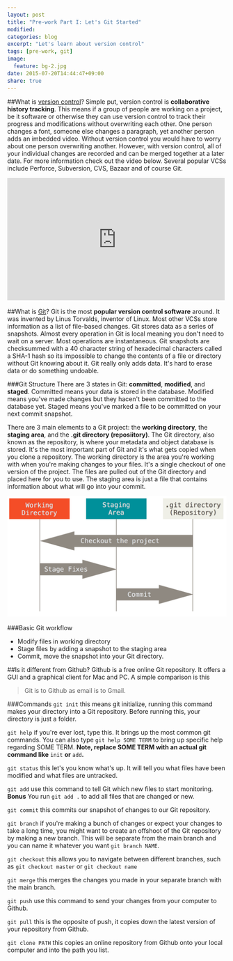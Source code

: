 ```yaml
---
layout: post
title: "Pre-work Part I: Let's Git Started"
modified:
categories: blog
excerpt: "Let's learn about version control"
tags: [pre-work, git]
image:
  feature: bg-2.jpg
date: 2015-07-20T14:44:47+09:00
share: true
---
```


##What is [version control](https://git-scm.com/book/en/v2/Getting-Started-About-Version-Control)?
Simple put, version control is **collaborative history tracking**. This means if a group of people are working on a project, be it software or otherwise they can use version control to track their progress and modifications without overwriting each other. One person changes a font, someone else changes a paragraph, yet another person adds an imbedded video. Without version control you would have to worry about one person overwriting another. However, with version control, all of your individual changes are recorded and can be merged together at a later date. For more information check out the video below. Several popular VCSs include Perforce, Subversion, CVS, Bazaar and of course Git.

<iframe src="https://player.vimeo.com/video/41027679" width="500" height="281" frameborder="0"> </iframe> 

##What is [Git](https://git-scm.com/book/en/v2/Getting-Started-Git-Basics)?
Git is the most **popular version control software** around. It was invented by Linus Torvalds, inventor of Linux. Most other VCSs store information as a list of file-based changes. Git stores data as a series of snapshots. Almost every operation in Git is local meaning you don't need to wait on a server. Most operations are instantaneous. Git snapshots are checksummed with a 40 character string of hexadecimal characters called a SHA-1 hash so its impossible to change the contents of a file or directory without Git knowing about it. Git really only adds data. It's hard to erase data or do something undoable.

###Git Structure
There are 3 states in Git: **committed**, **modified**, and **staged**. Committed means your data is stored in the database. Modified means you've made changes but they hacen't been committed to the database yet. Staged means you've marked a file to be committed on your next commit snapshot.

There are 3 main elements to a Git project: the **working directory**, the **staging area**, and the **.git directory (reposiitory)**. The Git directory, also known as the repository,  is where your metadata and object database is stored. It's the most important part of Git and it's what gets copied when you clone a repository. The working directory is the area you're working with when you're making changes to your files. It's a single checkout of one version of the project. The files are pulled out of the Git directory and placed here for you to use. The staging area is just a file that contains information about what will go into your commit.

<img src="/images/areas.png" alt="git elements">

###Basic Git workflow

- Modify files in working directory
- Stage files by adding a snapshot to the staging area
- Commit, move the snapshot into your Git directory.

##Is it different from Github?
Github is a free online Git repository. It offers a GUI and a graphical client for Mac and PC. A simple comparison is this

>Git is to Github as email is to Gmail.

###Commands
`git init` this means git initialize, running this command makes your directory into a Git repository. Before running this, your directory is just a folder.

`git help` if you're ever lost, type this. It brings up the most common git commands. You can also type `git help SOME TERM` to bring up specific help regarding SOME TERM. **Note, replace SOME TERM with an actual git command like** `init` **or** `add`**.**

`git status` this let's you know what's up. It will tell you what files have been modified and what files are untracked.

`git add` use this command to tell Git which new files to start monitoring. **Bonus** You run `git add .` to add all files that are changed or new.

`git commit` this commits our snapshot of changes to our Git repository.

`git branch` if you're making a bunch of changes or expect your changes to take a long time, you might want to create an offshoot of the Git repository by making a new branch. This will be separate from the main branch and you can name it whatever you want `git branch NAME`.

`git checkout` this allows you to navigate between different branches, such as `git checkout master` or `git checkout name`

`git merge` this merges the changes you made in your separate branch with the main branch.

`git push` use this command to send your changes from your computer to Github.

`git pull` this is the opposite of push, it copies down the latest version of your repository from Github.

`git clone PATH` this copies an online repository from Github onto your local computer and into the path you list.

